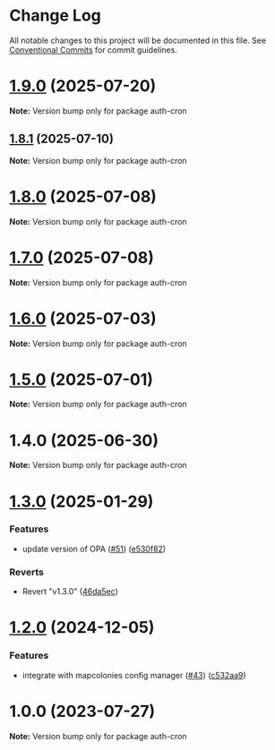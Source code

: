 # Change Log

All notable changes to this project will be documented in this file.
See [Conventional Commits](https://conventionalcommits.org) for commit guidelines.

# [1.9.0](https://github.com/MapColonies/opa-la/compare/v1.8.1...v1.9.0) (2025-07-20)

**Note:** Version bump only for package auth-cron





## [1.8.1](https://github.com/MapColonies/opa-la/compare/v1.8.0...v1.8.1) (2025-07-10)

**Note:** Version bump only for package auth-cron





# [1.8.0](https://github.com/MapColonies/opa-la/compare/v1.6.0...v1.8.0) (2025-07-08)

**Note:** Version bump only for package auth-cron





# [1.7.0](https://github.com/MapColonies/opa-la/compare/v1.6.0...v1.7.0) (2025-07-08)

**Note:** Version bump only for package auth-cron





# [1.6.0](https://github.com/MapColonies/opa-la/compare/v1.4.0...v1.6.0) (2025-07-03)

**Note:** Version bump only for package auth-cron





# [1.5.0](https://github.com/MapColonies/opa-la/compare/v1.4.0...v1.5.0) (2025-07-01)

**Note:** Version bump only for package auth-cron





# 1.4.0 (2025-06-30)

**Note:** Version bump only for package auth-cron





# [1.3.0](https://github.com/MapColonies/opa-la/compare/v1.2.0...v1.3.0) (2025-01-29)


### Features

* update version of OPA ([#51](https://github.com/MapColonies/opa-la/issues/51)) ([e530f82](https://github.com/MapColonies/opa-la/commit/e530f82c78eb8c977fbd2cd64f826232ab02bc43))


### Reverts

* Revert "v1.3.0" ([46da5ec](https://github.com/MapColonies/opa-la/commit/46da5ecd82107d5a49631b5a96738cb5766131c0))





# [1.2.0](https://github.com/MapColonies/opa-la/compare/v1.1.0...v1.2.0) (2024-12-05)


### Features

* integrate with mapcolonies config manager ([#43](https://github.com/MapColonies/opa-la/issues/43)) ([c532aa9](https://github.com/MapColonies/opa-la/commit/c532aa9c1fcad5644a04a7c4cf551454a2c8106d))





# 1.0.0 (2023-07-27)

**Note:** Version bump only for package auth-cron
